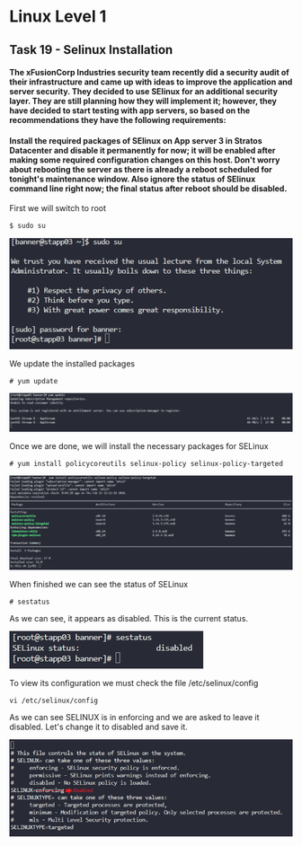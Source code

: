 # Linux Level 1

## Task 19 - Selinux Installation

#### The xFusionCorp Industries security team recently did a security audit of their infrastructure and came up with ideas to improve the application and server security. They decided to use SElinux for an additional security layer. They are still planning how they will implement it; however, they have decided to start testing with app servers, so based on the recommendations they have the following requirements:

#### Install the required packages of SElinux on App server 3 in Stratos Datacenter and disable it permanently for now; it will be enabled after making some required configuration changes on this host. Don't worry about rebooting the server as there is already a reboot scheduled for tonight's maintenance window. Also ignore the status of SElinux command line right now; the final status after reboot should be **disabled**.

First we will switch to root

```bash
$ sudo su
```

![comando sudo su](/img/LINUX/LinuxL01/Task19_01_sudo_su.png)

We update the installed packages

```
# yum update
```

![comando yum update](/img/LINUX/LinuxL01/Task19_02_yum_update.png)

Once we are done, we will install the necessary packages for SELinux

```
# yum install policycoreutils selinux-policy selinux-policy-targeted
```

![comando yum install](/img/LINUX/LinuxL01/Task19_03_yum_install.png)

When finished we can see the status of SELinux

```
# sestatus
```

As we can see, it appears as disabled. This is the current status.

![comando sestatus](/img/LINUX/LinuxL01/Task19_04_sestatus.png)

To view its configuration we must check the file /etc/selinux/config

```
vi /etc/selinux/config
```

As we can see SELINUX is in enforcing and we are asked to leave it disabled. Let's change it to disabled and save it.

![editar configuración selinux](/img/LINUX/LinuxL01/Task19_05_selinux_conf.png)

